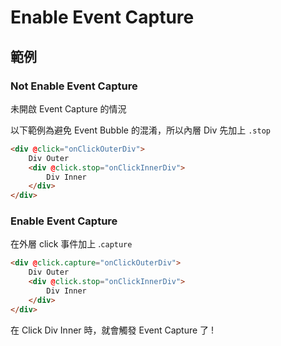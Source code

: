# Enable Event Capture

## 範例

### Not Enable Event Capture

未開啟 Event Capture 的情況

以下範例為避免 Event Bubble 的混淆，所以內層 Div 先加上 `.stop`

```html
<div @click="onClickOuterDiv">
    Div Outer
    <div @click.stop="onClickInnerDiv">
        Div Inner
    </div>
</div>
```

### Enable Event Capture

在外層 click 事件加上 .`capture`

```html
<div @click.capture="onClickOuterDiv">
    Div Outer
    <div @click.stop="onClickInnerDiv">
        Div Inner
    </div>
</div>
```

在 Click Div Inner 時，就會觸發 Event Capture 了 !